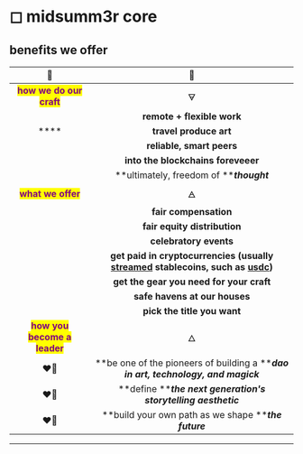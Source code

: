 # ◻ midsumm3r core

## benefits we offer

<mark style="color:green;"></mark>

|                               🧩                               |                                                                                      🧩                                                                                     |
| :------------------------------------------------------------: | :-------------------------------------------------------------------------------------------------------------------------------------------------------------------------: |
|   <mark style="color:purple;">**how we do our craft**</mark>   |                                                                                      🜃                                                                                     |
|                                                                |                                                                          **remote + flexible work**                                                                         |
|                              ****                              |                                                                            **travel produce art**                                                                           |
|                                                                |                                                                          **reliable, smart peers**                                                                          |
|                                                                |                                                                      **into the blockchains foreveeer**                                                                     |
|                                                                |                                                                   **ultimately, freedom of **_**thought**_                                                                  |
|      <mark style="color:purple;">**what we offer**</mark>      |                                                                                      🜁                                                                                     |
|                                                                |                                                                            **fair compensation**                                                                            |
|                                                                |                                                                         **fair equity distribution**                                                                        |
|                                                                |                                                                            **celebratory events**                                                                           |
|                                                                | **get paid in cryptocurrencies (usually** [**streamed**](https://sablier.finance/) **stablecoins, such as** [**usdc**](https://coinmarketcap.com/currencies/usd-coin/)**)** |
|                                                                |                                                                   **get the gear you need for your craft**                                                                  |
|                                                                |                                                                        **safe havens at our houses**                                                                        |
|                                                                |                                                                         **pick the title you want**                                                                         |
| <mark style="color:purple;">**how you become a leader**</mark> |                                                                                      🜂                                                                                     |
|                              ❤️‍🔥                             |                                              **be one of the pioneers of building a **_**dao in art, technology, and magick**_                                              |
|                              ❤️‍🔥                             |                                                        **define **_**the next generation's storytelling aesthetic**_                                                        |
|                              ❤️‍🔥                             |                                                             **build your own path as we shape **_**the future**_                                                            |

****
